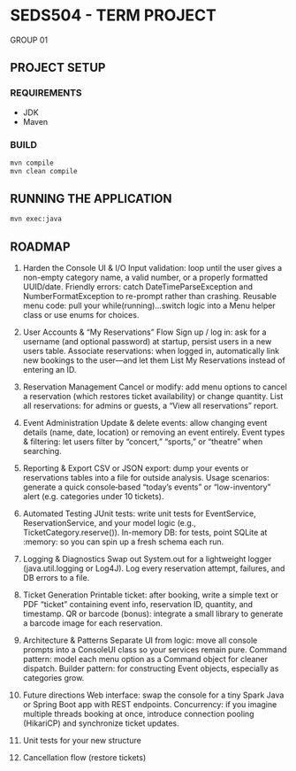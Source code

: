 # SEDS504 - TERM PROJECT

GROUP 01

## PROJECT SETUP

### REQUIREMENTS

- JDK
- Maven

### BUILD

```bash
mvn compile
mvn clean compile
```

## RUNNING THE APPLICATION

```bash
mvn exec:java
```

## ROADMAP

1. Harden the Console UI & I/O
Input validation: loop until the user gives a non-empty category name, a valid number, or a properly formatted UUID/date.
Friendly errors: catch DateTimeParseException and NumberFormatException to re-prompt rather than crashing.
Reusable menu code: pull your while(running)…switch logic into a Menu helper class or use enums for choices.

2. User Accounts & “My Reservations” Flow
Sign up / log in: ask for a username (and optional password) at startup, persist users in a new users table.
Associate reservations: when logged in, automatically link new bookings to the user—and let them List My Reservations instead of entering an ID.

3. Reservation Management
Cancel or modify: add menu options to cancel a reservation (which restores ticket availability) or change quantity.
List all reservations: for admins or guests, a “View all reservations” report.

4. Event Administration
Update & delete events: allow changing event details (name, date, location) or removing an event entirely.
Event types & filtering: let users filter by “concert,” “sports,” or “theatre” when searching.

5. Reporting & Export
CSV or JSON export: dump your events or reservations tables into a file for outside analysis.
Usage scenarios: generate a quick console‐based “today’s events” or “low-inventory” alert (e.g. categories under 10 tickets).

6. Automated Testing
JUnit tests: write unit tests for EventService, ReservationService, and your model logic (e.g., TicketCategory.reserve()).
In-memory DB: for tests, point SQLite at :memory: so you can spin up a fresh schema each run.

7. Logging & Diagnostics
Swap out System.out for a lightweight logger (java.util.logging or Log4J).
Log every reservation attempt, failures, and DB errors to a file.

8. Ticket Generation
Printable ticket: after booking, write a simple text or PDF “ticket” containing event info, reservation ID, quantity, and timestamp.
QR or barcode (bonus): integrate a small library to generate a barcode image for each reservation.

9. Architecture & Patterns
Separate UI from logic: move all console prompts into a ConsoleUI class so your services remain pure.
Command pattern: model each menu option as a Command object for cleaner dispatch.
Builder pattern: for constructing Event objects, especially as categories grow.

10. Future directions
Web interface: swap the console for a tiny Spark Java or Spring Boot app with REST endpoints.
Concurrency: if you imagine multiple threads booking at once, introduce connection pooling (HikariCP) and synchronize ticket updates.

11. Unit tests for your new structure

12. Cancellation flow (restore tickets)
